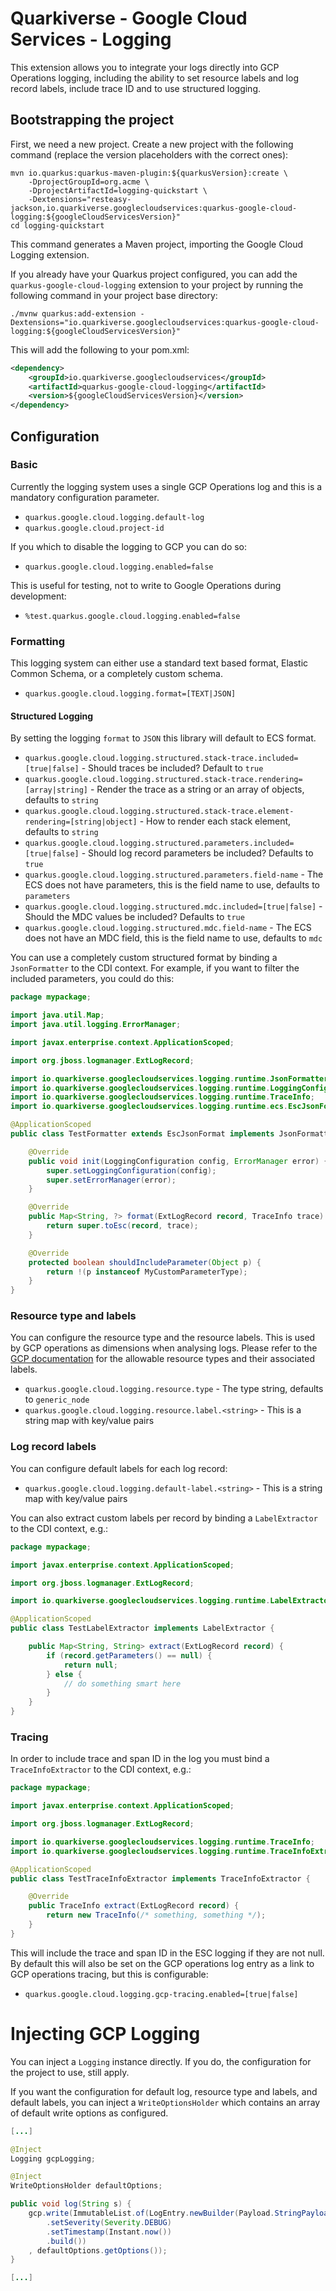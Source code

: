 # Quarkiverse - Google Cloud Services - Logging

This extension allows you to integrate your logs directly into GCP Operations logging, including the ability to set
resource labels and log record labels, include trace ID and to use structured logging. 

## Bootstrapping the project

First, we need a new project. Create a new project with the following command (replace the version placeholders with the correct ones):

```shell script
mvn io.quarkus:quarkus-maven-plugin:${quarkusVersion}:create \
    -DprojectGroupId=org.acme \
    -DprojectArtifactId=logging-quickstart \
    -Dextensions="resteasy-jackson,io.quarkiverse.googlecloudservices:quarkus-google-cloud-logging:${googleCloudServicesVersion}"
cd logging-quickstart
```

This command generates a Maven project, importing the Google Cloud Logging extension.

If you already have your Quarkus project configured, you can add the `quarkus-google-cloud-logging` extension to your project by running the following command in your project base directory:
```shell script
./mvnw quarkus:add-extension -Dextensions="io.quarkiverse.googlecloudservices:quarkus-google-cloud-logging:${googleCloudServicesVersion}"
```

This will add the following to your pom.xml:

```xml
<dependency>
    <groupId>io.quarkiverse.googlecloudservices</groupId>
    <artifactId>quarkus-google-cloud-logging</artifactId>
    <version>${googleCloudServicesVersion}</version>
</dependency>
```

##  Configuration

### Basic
Currently the logging system uses a single GCP Operations log and this is a mandatory configuration parameter. 

* `quarkus.google.cloud.logging.default-log`
* `quarkus.google.cloud.project-id`

If you which to disable the logging to GCP you can do so: 

* `quarkus.google.cloud.logging.enabled=false`

This is useful for testing, not to write to Google Operations during development: 

* `%test.quarkus.google.cloud.logging.enabled=false`

### Formatting
This logging system can either use a standard text based format, Elastic Common Schema, or a completely custom schema.    

* `quarkus.google.cloud.logging.format=[TEXT|JSON]`

#### Structured Logging
By setting the logging `format` to `JSON` this library will default to ECS format. 

* `quarkus.google.cloud.logging.structured.stack-trace.included=[true|false]` - Should traces be included? Default to `true`
* `quarkus.google.cloud.logging.structured.stack-trace.rendering=[array|string]` - Render the trace as a string or an array of objects, defaults to `string`
* `quarkus.google.cloud.logging.structured.stack-trace.element-rendering=[string|object]` - How to render each stack element, defaults to `string`
* `quarkus.google.cloud.logging.structured.parameters.included=[true|false]` - Should log record parameters be included? Defaults to `true`
* `quarkus.google.cloud.logging.structured.parameters.field-name` - The ECS does not have parameters, this is the field name to use, defaults to `parameters`
* `quarkus.google.cloud.logging.structured.mdc.included=[true|false]` - Should the MDC values be included? Defaults to `true`
* `quarkus.google.cloud.logging.structured.mdc.field-name` - The ECS does not have an MDC field, this is the field name to use, defaults to `mdc`

You can use a completely custom structured format by binding a `JsonFormatter` to the CDI context. For example, if you want to filter the 
included parameters, you could do this: 

```java
package mypackage;

import java.util.Map;
import java.util.logging.ErrorManager;

import javax.enterprise.context.ApplicationScoped;

import org.jboss.logmanager.ExtLogRecord;

import io.quarkiverse.googlecloudservices.logging.runtime.JsonFormatter;
import io.quarkiverse.googlecloudservices.logging.runtime.LoggingConfiguration;
import io.quarkiverse.googlecloudservices.logging.runtime.TraceInfo;
import io.quarkiverse.googlecloudservices.logging.runtime.ecs.EscJsonFormat;

@ApplicationScoped
public class TestFormatter extends EscJsonFormat implements JsonFormatter {

    @Override
    public void init(LoggingConfiguration config, ErrorManager error) {
        super.setLoggingConfiguration(config);
        super.setErrorManager(error);
    }

    @Override
    public Map<String, ?> format(ExtLogRecord record, TraceInfo trace) {
        return super.toEsc(record, trace);
    }

    @Override
    protected boolean shouldIncludeParameter(Object p) {
        return !(p instanceof MyCustomParameterType);
    }
}
```

### Resource type and labels
You can configure the resource type and the resource labels. This is used by GCP operations as dimensions
when analysing logs. Please refer to the [GCP documentation](https://cloud.google.com/logging/docs/api/v2/resource-list#resource-types) 
for the allowable resource types and their associated labels. 

* `quarkus.google.cloud.logging.resource.type` - The type string, defaults to `generic_node`
* `quarkus.google.cloud.logging.resource.label.<string>` - This is a string map with key/value pairs

### Log record labels
You can configure default labels for each log record:

* `quarkus.google.cloud.logging.default-label.<string>` - This is a string map with key/value pairs

You can also extract custom labels per record by binding a `LabelExtractor` to the CDI context, e.g.: 

```java
package mypackage;

import javax.enterprise.context.ApplicationScoped;

import org.jboss.logmanager.ExtLogRecord;

import io.quarkiverse.googlecloudservices.logging.runtime.LabelExtractor;

@ApplicationScoped
public class TestLabelExtractor implements LabelExtractor {

    public Map<String, String> extract(ExtLogRecord record) {
        if (record.getParameters() == null) {
            return null;
        } else {
            // do something smart here
        }
    }
}
```

### Tracing
In order to include trace and span ID in the log you must bind a `TraceInfoExtractor` to the CDI context, e.g.:

```java
package mypackage;

import javax.enterprise.context.ApplicationScoped;

import org.jboss.logmanager.ExtLogRecord;

import io.quarkiverse.googlecloudservices.logging.runtime.TraceInfo;
import io.quarkiverse.googlecloudservices.logging.runtime.TraceInfoExtractor;

@ApplicationScoped
public class TestTraceInfoExtractor implements TraceInfoExtractor {

    @Override
    public TraceInfo extract(ExtLogRecord record) {
        return new TraceInfo(/* something, something */);
    }
}
```

This will include the trace and span ID in the ESC logging if they are not null. By default this
will also be set on the GCP operations log entry as a link to GCP operations tracing, but this is
configurable: 

* `quarkus.google.cloud.logging.gcp-tracing.enabled=[true|false]`

# Injecting GCP Logging
You can inject a `Logging` instance directly. If you do, the configuration for the project to use,
still apply. 

If you want the configuration for default log, resource type and labels, and default labels, you can
inject a `WriteOptionsHolder` which contains an array of default write options as configured. 

```java
[...]

@Inject
Logging gcpLogging;

@Inject
WriteOptionsHolder defaultOptions;

public void log(String s) {
    gcp.write(ImmutableList.of(LogEntry.newBuilder(Payload.StringPayload.of(s))
        .setSeverity(Severity.DEBUG)
        .setTimestamp(Instant.now())
        .build())
    , defaultOptions.getOptions());
}

[...]
```